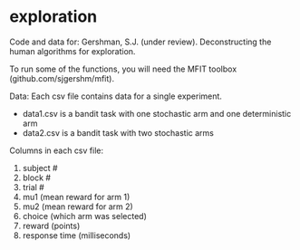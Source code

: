 exploration
====

Code and data for:
Gershman, S.J. (under review). Deconstructing the human algorithms for exploration.

To run some of the functions, you will need the MFIT toolbox (github.com/sjgershm/mfit).

Data:
Each csv file contains data for a single experiment.
- data1.csv is a bandit task with one stochastic arm and one deterministic arm
- data2.csv is a bandit task with two stochastic arms

Columns in each csv file:
1) subject #
2) block #
3) trial #
4) mu1 (mean reward for arm 1)
5) mu2 (mean reward for arm 2)
6) choice (which arm was selected)
7) reward (points)
8) response time (milliseconds)